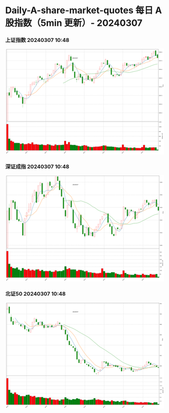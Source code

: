 
# Daily-A-share-market-quotes 每日 A 股指数（5min 更新）- 20240307

### 上证指数 20240307 10:48
![](./fig/2024/3/20240307-sh000001.png)

### 深证成指 20240307 10:48
![](./fig/2024/3/20240307-sz399001.png)

### 北证50 20240307 10:48
![](./fig/2024/3/20240307-bj899050.png)
